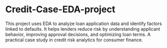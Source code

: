 # Credit-Case-EDA-project
This project uses EDA to analyze loan application data and identify factors linked to defaults. It helps lenders reduce risk by understanding applicant behavior, improving approval decisions, and optimizing loan terms. A practical case study in credit risk analytics for consumer finance.
